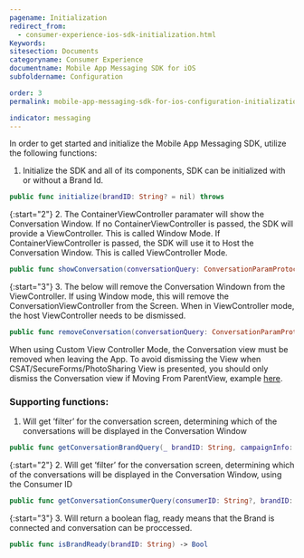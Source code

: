 ```yaml
---
pagename: Initialization
redirect_from:
  - consumer-experience-ios-sdk-initialization.html
Keywords:
sitesection: Documents
categoryname: Consumer Experience
documentname: Mobile App Messaging SDK for iOS
subfoldername: Configuration

order: 3
permalink: mobile-app-messaging-sdk-for-ios-configuration-initialization.html

indicator: messaging
---
```


In order to get started and initialize the Mobile App Messaging SDK, utilize the following functions:

1. Initialize the SDK and all of its components, SDK can be initialized with or without a Brand Id.

```swift
public func initialize(brandID: String? = nil) throws
```

{:start="2"}
2. The ContainerViewController paramater will show the Conversation Window. If no ContainerViewController is passed, the SDK will provide a ViewController. This is called Window Mode. If ContainerViewController is passed, the SDK will use it to Host the Conversation Window. This is called ViewController Mode.

```swift
public func showConversation(conversationQuery: ConversationParamProtocol, authenticationCode: String? = nil, containerViewController: UIViewController? = nil)
```

{:start="3"}
3. The below will remove the Conversation Windown from the ViewController. If using Window mode, this will remove the ConversationViewController from the Screen. When in ViewController mode, the host ViewController needs to be dismissed.

```swift
public func removeConversation(conversationQuery: ConversationParamProtocol)
```

<div class="important">
When using Custom View Controller Mode, the Conversation view must be removed when leaving the App. To avoid dismissing the View when CSAT/SecureForms/PhotoSharing View is presented, you should only dismiss the Conversation view if Moving From ParentView, example <a href="consumer-experience-ios-sdk-messaging-methods.html#removeconversation">here</a>.
</div>

### Supporting functions:

1. Will get ’filter’ for the conversation screen, determining which of the conversations will be displayed in the Conversation Window

```swift
public func getConversationBrandQuery(_ brandID: String, campaignInfo: LPCampaignInfo? = nil) -> ConversationParamProtocol
```

{:start="2"}
2. Will get ’filter’ for the conversation screen, determining which of the conversations will be displayed in the Conversation Window, using the Consumer ID

```swift
public func getConversationConsumerQuery(consumerID: String?, brandID: String, agentToken: String) -> ConversationParamProtocol
```

{:start="3"}
3. Will return a boolean flag, ready means that the Brand is connected and conversation can be proccessed.

```swift
public func isBrandReady(brandID: String) -> Bool
```
